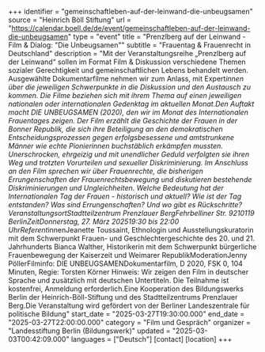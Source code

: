 +++
identifier = "gemeinschaftleben-auf-der-leinwand-die-unbeugsamen"
source = "Heinrich Böll Stiftung"
url = "https://calendar.boell.de/de/event/gemeinschaftleben-auf-der-leinwand-die-unbeugsamen"
type = "event"
title = "Prenzlberg auf der Leinwand - Film & Dialog: "Die Unbeugsamen""
subtitle = "Frauentag & Frauenrecht in Deutschland"
description = "Mit der Veranstaltungsreihe „Prenzlberg auf der Leinwand“ sollen im Format Film & Diskussion verschiedene Themen sozialer Gerechtigkeit und gemeinschaftlichen Lebens behandelt werden. Ausgewählte Dokumentarfilme nehmen wir zum Anlass, mit Expert*innen über die jeweiligen Schwerpunkte in die Diskussion und den Austausch zu kommen. Die Filme beziehen sich mit ihrem Thema auf einen jeweiligen nationalen oder internationalen Gedenktag im aktuellen Monat.Den Auftakt macht DIE UNBEUGSAMEN (2020), den wir im Monat des Internationalen Frauentages zeigen. Der Film erzählt die Geschichte der Frauen in der Bonner Republik, die sich ihre Beteiligung an den demokratischen Entscheidungsprozessen gegen erfolgsbesessene und amtstrunkene Männer wie echte Pionierinnen buchstäblich erkämpfen mussten. Unerschrocken, ehrgeizig und mit unendlicher Geduld verfolgten sie ihren Weg und trotzten Vorurteilen und sexueller Diskriminierung. Im Anschluss an den Film sprechen wir über Frauenrechte, die bisherigen Errungenschaften der Frauenrechtsbewegung und diskutieren bestehende Diskriminierungen und Ungleichheiten. Welche Bedeutung hat der Internationalen Tag der Frauen - historisch und aktuell? Wie ist der Tag entstanden? Was sind Errungenschaften? Und wo gibt es Rückschritte?   VeranstaltungsortStadtteilzentrum Prenzlauer BergFehrbelliner Str. 9210119 BerlinZeitDonnerstag, 27. März 202519:30 bis 22:00 UhrReferent*innenJeanette Toussaint, Ethnologin und Ausstellungskuratorin mit dem Schwerpunkt Frauen- und Geschlechtergeschichte des 20. und 21. Jahrhunderts Bianca Walther, Historikerin mit dem Schwerpunkt bürgerliche Frauenbewegung der Kaiserzeit und Weimarer RepublikModerationJenny PöllerFilminfo: DIE UNBEUGSAMENDokumentarfilm,  D 2020, FSK 0, 104 Minuten, Regie: Torsten Körner   Hinweis: Wir zeigen den Film in deutscher Sprache und zusätzlich mit deutschen Untertiteln. Die Teilnahme ist kostenfrei, Anmeldung erforderlich.Eine Kooperation des Bildungswerks Berlin der Heinrich-Böll-Stiftung und des Stadtteilzentrums Prenzlauer Berg.Die Veranstaltung wird gefördert von der Berliner Landeszentrale für politische Bildung"
start_date = "2025-03-27T19:30:00.000"
end_date = "2025-03-27T22:00:00.000"
category = "Film und Gespräch"
organizer = "Landesstiftung Berlin (Bildungswerk)"
updated = "2025-03-03T00:42:09.000"
languages = ["Deutsch"]
[contact]
[location]
+++